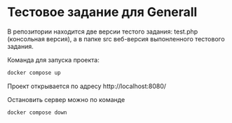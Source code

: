 # Тестовое задание для Generall
В репозитории находится две версии тестого задания: test.php (консольная версия), а в папке src веб-версия выпонленного тестового задания.

Команда для запуска проекта:
```bash
docker compose up
```
Проект открывается по адресу http://localhost:8080/

Остановить сервер можно по команде 
```bash
docker compose down
```

